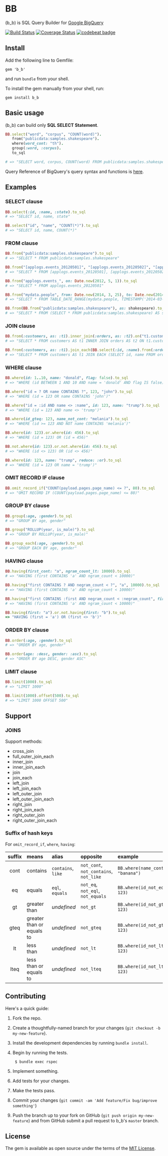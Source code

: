 # BB

(b_b) is SQL Query Builder for [Google BigQuery](https://cloud.google.com/bigquery)

[![Build Status](https://travis-ci.org/yhirano55/b_b.svg?branch=master)](https://travis-ci.org/yhirano55/b_b) [![Coverage Status](https://coveralls.io/repos/github/yhirano55/b_b/badge.svg?branch=master)](https://coveralls.io/github/yhirano55/b_b?branch=master) [![codebeat badge](https://codebeat.co/badges/5e694b1a-93b1-4fda-ad6e-3dc0d5afe76b)](https://codebeat.co/projects/github-com-yhirano55-b_b)

## Install

Add the following line to Gemfile:

    gem 'b_b'

and run `bundle` from your shell.

To install the gem manually from your shell, run:

    gem install b_b

## Basic usage

(b_b) can build only **SQL SELECT Statement**.

```rb
BB.select("word", "corpus", "COUNT(word)").
   from("publicdata:samples.shakespeare").
   where(word_cont: "th").
   group(:word, :corpus).
   to_sql

# => "SELECT word, corpus, COUNT(word) FROM publicdata:samples.shakespeare WHERE (word CONTAINS 'th') GROUP BY word, corpus"
```

Query Reference of BigQuery's query syntax and functions is [here](https://cloud.google.com/bigquery/query-reference?hl=en).

## Examples

### SELECT clause

```ruby
BB.select(:id, :name, :state).to_sql
# => "SELECT id, name, state"

BB.select("id", "name", "COUNT(*)").to_sql
# => "SELECT id, name, COUNT(*)"
```

### FROM clause

```ruby
BB.from("publicdata:samples.shakespeare").to_sql
# => "SELECT * FROM publicdata:samples.shakespeare"

BB.from("[applogs.events_20120501]", "[applogs.events_20120502]", "[applogs.events_20120503]").to_sql
# => "SELECT * FROM [applogs.events_20120501], [applogs.events_20120502], [applogs.events_20120503]"

BB.from("applogs.events_", on: Date.new(2012, 5, 1)).to_sql
# => "SELECT * FROM applogs.events_20120501"

BB.from("mydata.people", from: Date.new(2014, 3, 25), to: Date.new(2014, 3, 27)).to_sql
# => "SELECT * FROM TABLE_DATE_RANGE(mydata.people, TIMESTAMP('2014-03-25'), TIMESTAMP('2014-03-27'))"

BB.from(BB.from("publicdata:samples.shakespeare"), as: shakespeare).to_sql
# => "SELECT * FROM (SELECT * FROM publicdata:samples.shakespeare) AS shakespeare"
```

### JOIN clause

```ruby
BB.from(:customers, as: :t1).inner_join(:orders, as: :t2).on("t1.customer_id = t2.customer_id").to_sql
# => "SELECT * FROM customers AS t1 INNER JOIN orders AS t2 ON t1.customer_id = t2.customer_id"

BB.from(:customers, as: :t1).join_each(BB.select(:id, :name).from(:orders), as: :t2).on("t1.customer_id = t2.customer_id").to_sql
# => "SELECT * FROM customers AS t1 JOIN EACH (SELECT id, name FROM orders) AS t2 ON t1.customer_id = t2.customer_id"
```

### WHERE clause

```ruby
BB.where(id: 1..10, name: "donald", flag: false).to_sql
# => "WHERE (id BETWEEN 1 AND 10 AND name = 'donald' AND flag IS false)"

BB.where("id = ? OR name CONTAINS ?", 123, "john").to_sql
# => "WHERE (id = 123 OR name CONTAINS 'john')"

BB.where("id = :id AND name <> :name", id: 123, name: "trump").to_sql
# => "WHERE (id = 123 AND name <> 'trump')"

BB.where(id_gteq: 123, name_not_cont: "melania").to_sql
# => "WHERE (id >= 123 AND NOT name CONTAINS 'melania')"

BB.where(id: 123).or.where(id: 456).to_sql
# => "WHERE (id = 123) OR (id = 456)"

BB.not.where(id: 123).or.not.where(id: 456).to_sql
# => "WHERE (id <> 123) OR (id <> 456)"

BB.where(id: 123, name: "trump", reduce: :or).to_sql
# => "WHERE (id = 123 OR name = 'trump')"
```

### OMIT RECORD IF clause

```ruby
BB.omit_record_if("COUNT(payload.pages.page_name) <= ?", 80).to_sql
# => "OMIT RECORD IF (COUNT(payload.pages.page_name) <= 80)"
```

### GROUP BY clause

```ruby
BB.group(:age, :gender).to_sql
# => "GROUP BY age, gender"

BB.group("ROLLUP(year, is_male)").to_sql
# => "GROUP BY ROLLUP(year, is_male)"

BB.group_each(:age, :gender).to_sql
# => "GROUP EACH BY age, gender"
```

### HAVING clause

```ruby
BB.having(first_cont: "a", ngram_count_lt: 10000).to_sql
# => "HAVING (first CONTAINS 'a' AND ngram_count < 10000)"

BB.having("first CONTAINS ? AND negram_count < ?", "a", 10000).to_sql
# => "HAVING (first CONTAINS 'a' AND ngram_count < 10000)"

BB.having("first CONTAINS :first AND negram_count < :negram_count", first: "a", negram_count: 10000).to_sql
# => "HAVING (first CONTAINS 'a' AND ngram_count < 10000)"

BB.having(first: "a").or.not.having(first: "b").to_sql
=> "HAVING (first = 'a') OR (first <> 'b')"
```

### ORDER BY clause

```ruby
BB.order(:age, :gender).to_sql
# => "ORDER BY age, gender"

BB.order(age: :desc, gender: :asc).to_sql
# => "ORDER BY age DESC, gender ASC"
```

### LIMIT clause

```ruby
BB.limit(1000).to_sql
# => "LIMIT 1000"

BB.limit(1000).offset(500).to_sql
# => "LIMIT 1000 OFFSET 500"
```

## Support

### JOINS

Support methods:

- cross_join
- full_outer_join_each
- inner_join
- inner_join_each
- join
- join_each
- left_join
- left_join_each
- left_outer_join
- left_outer_join_each
- right_join
- right_join_each
- right_outer_join
- right_outer_join_each

### Suffix of hash keys

For `omit_record_if`, `where`, `having`:

| suffix | means | alias | opposite | example |
|:------:|:------|:------|:---------|:--------|
| cont | contains | `contains`, `like` | `not_cont`, `not_contains`, `not_like` | `BB.where(name_cont: "banana")` |
| eq | equals | `eql`, `equals` | `not_eq`, `not_eql`, `not_equals` | `BB.where(id_not_eq: 123)` |
| gt | greater than | *undefined* | `not_gt` | `BB.where(id_not_gt: 123)` |
| gteq | greater than or equals to | *undefined* | `not_gteq` | `BB.where(id_not_gteq: 123)` |
| lt | less than | *undefined* | `not_lt` | `BB.where(id_not_lt: 123)` |
| lteq | less than or equals to | *undefined* | `not_lteq` | `BB.where(id_not_lteq: 123)` |

## Contributing

Here's a quick guide:

1. Fork the repo.
2. Create a thoughtfully-named branch for your changes (`git checkout -b my-new-feature`).
3. Install the development dependencies by running `bundle install`.
4. Begin by running the tests.

        $ bundle exec rspec

5. Implement something.
6. Add tests for your changes.
7. Make the tests pass.
8. Commit your changes (`git commit -am 'Add feature/Fix bug/improve something'`)
9. Push the branch up to your fork on GitHub
   (`git push origin my-new-feature`) and from GitHub submit a pull request to
   b_b's `master` branch.

## License

The gem is available as open source under the terms of the [MIT License](http://opensource.org/licenses/MIT).
